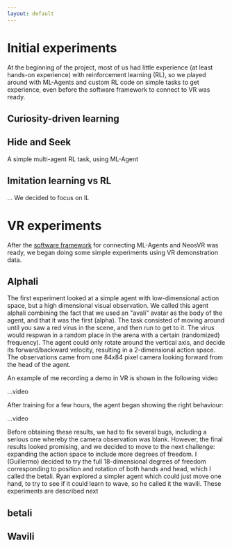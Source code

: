 ```yaml
---
layout: default
---
```


# Initial experiments

At the beginning of the project, most of us had little experience (at least hands-on experience) with reinforcement learning (RL), so we played around with ML-Agents and custom RL code on simple tasks to get experience, even before the software framework to connect to VR was ready.

## Curiosity-driven learning

## Hide and Seek

A simple multi-agent RL task, using ML-Agent

## Imitation learning vs RL

... We decided to focus on IL

# VR experiments

After the [software framework](software) for connecting ML-Agents and NeosVR was ready, we began doing some simple experiments using VR demonstration data.

## Alphali

The first experiment looked at a simple agent with low-dimensional action space, but a high dimensional visual observation. We called this agent alphali combining the fact that we used an "avali" avatar as the body of the agent, and that it was the first (alpha). The task consisted of moving around until you saw a red virus in the scene, and then run to get to it. The virus would respwan in a random place in the arena with a certain (randomized) frequency). The agent could only rotate around the vertical axis, and decide its forward/backward velocity, resulting in a 2-dimensional action space. The observations came from one 84x84 pixel camera looking forward from the head of the agent.

An example of me recording a demo in VR is shown in the following video

...video

After training for a few hours, the agent began showing the right behaviour:

...video

Before obtaining these results, we had to fix several bugs, including a serious one whereby the camera observation was blank. However, the final results looked promising, and we decided to move to the next challenge: expanding the action space to include more degrees of freedom. I (Guillermo) decided to try the full 18-dimensional degrees of freedom corresponding to position and rotation of both hands and head, which I called the betali. Ryan explored a simpler agent which could just move one hand, to try to see if it could learn to wave, so he called it the wavili. These experiments are described next

## betali

## Wavili
